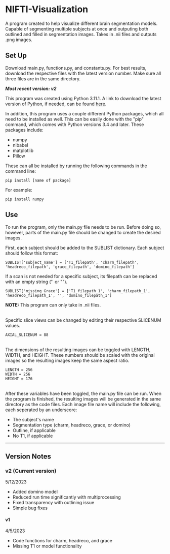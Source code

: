 # NIFTI-Visualization
A program created to help visualize different brain segmentation models. Capable of segmenting multiple subjects at once and outputing both outlined and filled in segmentation images. Takes in .nii files and outputs .png images.

## Set Up
Download main.py, functions.py, and constants.py. For best results, download the respective files with the latest version number. Make sure all three files are in the same directory.

___Most recent version: v2___

This program was created using Python 3.11.1. A link to download the latest version of Python, if needed, can be found [here](https://www.python.org/downloads/).

In addition, this program uses a couple different Python packages, which all need to be installed as well. This can be easily done with the "pip" command, which comes with Python versions 3.4 and later. These packages include:
* numpy
* nibabel
* matplotlib
* Pillow

These can all be installed by running the following commands in the command line:

    pip install [name of package]

For example:
    
    pip install numpy

## Use
To run the program, only the main.py file needs to be run. Before doing so, however, parts of the main.py file should be changed to create the desired images.

First, each subject should be added to the SUBLIST dictionary. Each subject should follow this format:

    SUBLIST['subject_name'] = ['T1_filepath', 'charm_filepath', 'headreco_filepath', 'grace_filepath', 'domino_filepath']

If a scan is not needed for a specific subject, its filepath can be replaced with an empty string ('' or "").

    SUBLIST['missing_Grace'] = ['T1_filepath_1', 'charm_filepath_1', 'headreco_filepath_1', '', 'domino_filepath_1']
__NOTE:__ This program can only take in .nii files.

\
Specific slice views can be changed by editing their respective SLICENUM values.

    AXIAL_SLICENUM = 88

\
The dimensions of the resulting images can be toggled with LENGTH, WIDTH, and HEIGHT. These numbers should be scaled with the original images so the resulting images keep the same aspect ratio.

    LENGTH = 256
    WIDTH = 256
    HEIGHT = 176

\
After these variables have been toggled, the main.py file can be run. When the program is finished, the resulting images will be generated in the same directory as the code files. Each image file name will include the following, each seperated by an underscore:
* The subject's name
* Segmentation type (charm, headreco, grace, or domino)
* Outline, if applicable
* No T1, if applicable
___
## Version Notes
### __v2 (Current version)__
5/12/2023
* Added domino model
* Reduced run time significantly with multiprocessing
* Fixed transparency with outlining issue
* Simple bug fixes

#### v1
4/5/2023
* Code functions for charm, headreco, and grace
* Missing T1 or model functionality